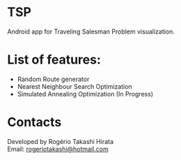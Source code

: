 # TSP
Android app for Traveling Salesman Problem visualization.  
  
# List of features:  
- Random Route generator  
- Nearest Neighbour Search Optimization  
- Simulated Annealing Optimization (In Progress)  

# Contacts  
Developed by Rogério Takashi Hirata  
Email: rogeriotakashi@hotmail.com  
